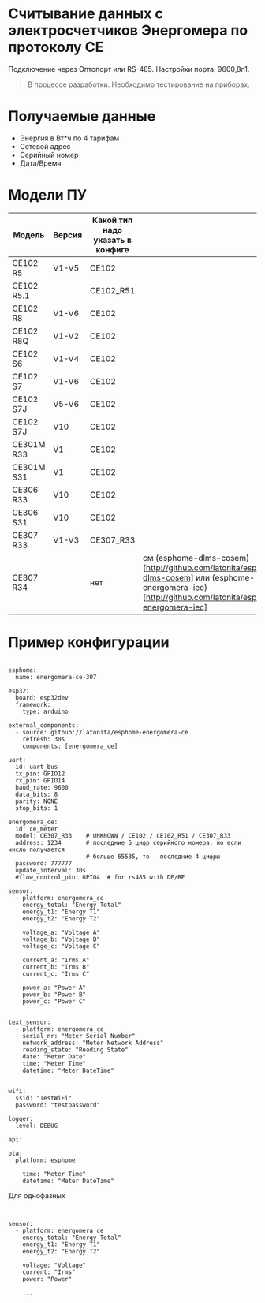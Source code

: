 # Считывание данных с электросчетчиков Энергомера по протоколу СЕ
Подключение через Оптопорт или RS-485. Настройки порта: 9600,8n1.

>В процессе разработки. Необходимо тестирование на приборах.

# Получаемые данные
- Энергия в Вт*ч по 4 тарифам
- Сетевой адрес
- Серийный номер
- Дата/Время

# Модели ПУ

| Модель     | Версия |  Какой тип надо указать в конфиге | |
|------------|--------|--------------------------|--|
| CE102 R5   | V1-V5  | CE102 |
| СЕ102 R5.1 |        | CE102_R51 |
| CE102 R8   | V1-V6  | CE102 |
| CE102 R8Q  | V1-V2  | CE102 |
| CE102 S6   | V1-V4  | CE102 |
| CE102 S7   | V1-V6  | CE102 |
| CE102 S7J  | V5-V6  | CE102 |
| CE102 S7J  | V10    | CE102 |
| CE301M R33 | V1     | CE102 |
| CE301M S31 | V1     | CE102 |
| CE306 R33  | V10    | CE102 |
| CE306 S31  | V10    | CE102 |
| CE307 R33  | V1-V3  | CE307_R33 |
| CE307 R34  |        | нет | см (esphome-dlms-cosem)[http://github.com/latonita/esphome-dlms-cosem] или (esphome-energomera-iec)[http://github.com/latonita/esphome-energomera-iec] |


# Пример конфигурации

```<yaml>

esphome:
  name: energomera-ce-307

esp32:
  board: esp32dev
  framework:
    type: arduino

external_components:
  - source: github://latonita/esphome-energomera-ce
    refresh: 30s
    components: [energomera_ce]

uart:
  id: uart_bus
  tx_pin: GPIO12
  rx_pin: GPIO14
  baud_rate: 9600
  data_bits: 8
  parity: NONE
  stop_bits: 1

energomera_ce:
  id: ce_meter
  model: CE307_R33    # UNKNOWN / CE102 / CE102_R51 / CE307_R33
  address: 1234       # последние 5 цифр серийного номера, но если число получается 
                      # больше 65535, то - последние 4 цифры
  password: 777777
  update_interval: 30s
  #flow_control_pin: GPIO4  # for rs485 with DE/RE

sensor:
  - platform: energomera_ce
    energy_total: "Energy Total"
    energy_t1: "Energy T1"
    energy_t2: "Energy T2"

    voltage_a: "Voltage A"
    voltage_b: "Voltage B"
    voltage_c: "Voltage C"

    current_a: "Irms A"
    current_b: "Irms B"
    current_c: "Irms C"

    power_a: "Power A"
    power_b: "Power B"
    power_c: "Power C"
    

text_sensor:
  - platform: energomera_ce
    serial_nr: "Meter Serial Number"
    network_address: "Meter Network Address"
    reading_state: "Reading State"
    date: "Meter Date"    
    time: "Meter Time"
    datetime: "Meter DateTime"


wifi:
  ssid: "TestWiFi"
  password: "testpassword"

logger:
  level: DEBUG

api:

ota:
  platform: esphome

    time: "Meter Time"
    datetime: "Meter DateTime"

```

Для однофазных
```<yaml>


sensor:
  - platform: energomera_ce
    energy_total: "Energy Total"
    energy_t1: "Energy T1"
    energy_t2: "Energy T2"

    voltage: "Voltage"
    current: "Irms"
    power: "Power"

    ...

```
